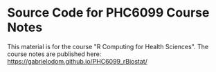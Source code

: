 # Source Code for PHC6099 Course Notes

This material is for the course "R Computing for Health Sciences". The course notes are published here: <https://gabrielodom.github.io/PHC6099_rBiostat/>

